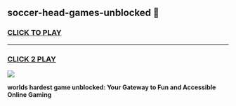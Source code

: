 
## soccer-head-games-unblocked 👋
<h3>
<a href="https://premium.freeplayer.one?title=soccer-head-games-unblocked&ref=14F">CLICK TO PLAY</a></h3>
<hr>

<h3>
<a href="https://premium.freeplayer.one?title=soccer-head-games-unblocked&ref=14F">CLICK 2 PLAY</a>
  
</h3>

<a href="https://premium.freeplayer.one?title=soccer-head-games-unblocked&ref=12F/"><img src="https://clearcache.store/games.png"></a>


**worlds hardest game unblocked: Your Gateway to Fun and Accessible Online Gaming**
